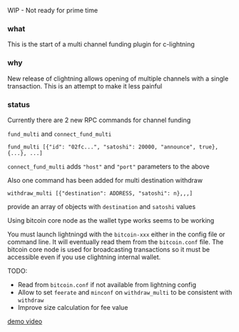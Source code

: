 WIP - Not ready for prime time

### what

This is the start of a multi channel funding plugin for c-lightning

### why

New release of clightning allows opening of multiple channels with a single transaction.
This is an attempt to make it less painful

### status

Currently there are 2 new RPC commands for channel funding

`fund_multi` and `connect_fund_multi`

`fund_multi [{"id": "02fc...", "satoshi": 20000, "announce", true}, {...}, ...]`

`connect_fund_multi` adds `"host"` and `"port"` parameters to the above

Also one command has been added for multi destination withdraw

`withdraw_multi [{"destination": ADDRESS, "satoshi": n},,,]`

provide an array of objects with `destination` and `satoshi` values

Using bitcoin core node as the wallet type works seems to be working

You must launch lightningd with the `bitcoin-xxx` either in the config file or command line.  It will eventually read them from the `bitcoin.conf` file.  The bitcoin core node is used for broadcasting transactions so it must be accessible even if you use clightning internal wallet.

TODO:
* Read from  `bitcoin.conf` if not available from lightning config
* Allow to set `feerate` and `minconf` on `withdraw_multi` to be consistent with `withdraw`
* Improve size calculation for fee value

[demo video](https://www.youtube.com/watch?v=exDYLpTncng&feature=youtu.be)